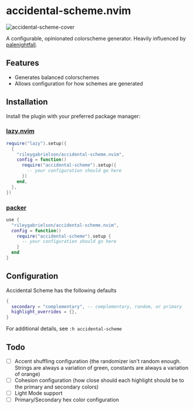 # accidental-scheme.nvim

![accidental-scheme-cover](https://user-images.githubusercontent.com/65042525/217168433-8a303a74-8432-4bff-964d-40fed03b04fe.jpeg)

A configurable, opinionated colorscheme generator. Heavily influenced by [palenightfall](https://github.com/JoosepAlviste/palenightfall.nvim).

## Features

- Generates balanced colorschemes
- Allows configuration for how schemes are generated

## Installation

Install the plugin with your preferred package manager:

### [lazy.nvim](https://github.com/folke/lazy.nvim)

```lua
require("lazy").setup({
  {
    "rileygabrielson/accidental-scheme.nvim",
    config = function()
      require("accidental-scheme").setup({
        -- your configuration should go here
      })
    end,
  },
})
```

### [packer](https://github.com/wbthomason/packer.nvim)

```lua
use {
  "rileygabrielson/accidental-scheme.nvim",
  config = function()
    require("accidental-scheme").setup {
      -- your configuration should go here
    }
  end
}
```

## Configuration

Accidental Scheme has the following defaults

```lua
{
  secondary = "complementary", -- complementary, random, or primary
  highlight_overrides = {},
}
```

For additional details, see `:h accidental-scheme`

## Todo

- [ ] Accent shuffling configuration (the randomizer isn't random enough. Strings are always a variation of green, constants are always a variation of orange)
- [ ] Cohesion configuration (how close should each highlight should be to the primary and secondary colors)
- [ ] Light Mode support
- [ ] Primary/Secondary hex color configuration
